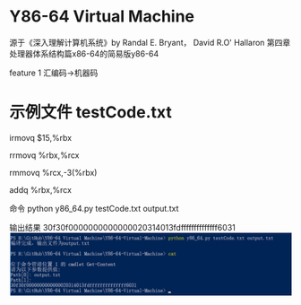 # Y86-64 Virtual Machine

源于《深入理解计算机系统》by Randal E. Bryant， David R.O' Hallaron
第四章处理器体系结构篇x86-64的简易版y86-64

feature 1	汇编码->机器码

示例文件
testCode.txt
===============
irmovq $15,%rbx

rrmovq %rbx,%rcx

rmmovq %rcx,-3(%rbx)

addq %rbx,%rcx

命令 python y86_64.py testCode.txt output.txt

输出结果
30f30f0000000000000020314013fdffffffffffffff6031
![编译器命令提示](https://github.com/Xynnn007/Y86-64-Virtual-Machine/blob/master/introPictures/compiler.png)
